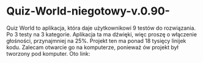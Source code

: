 # Quiz-World-niegotowy-v.0.90-
Quiz World to aplikacja, która daje użytkownikowi 9 testów do rozwiązania. Po 3 testy na 3 kategorie. Aplikacja ta ma dźwięki, więc proszę o włączenie głośności, przynajmniej na 25%. Projekt ten ma ponad 18 tysięcy linijek kodu. Zalecam otwarcie go na komputerze, ponieważ ów projekt był tworzony pod komputer. Oto link: 
